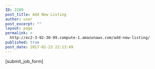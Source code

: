 ```yaml
---
ID: 2289
post_title: Add New Listing
author: user
post_excerpt: ""
layout: page
permalink: >
  http://ec2-3-92-30-99.compute-1.amazonaws.com/add-new-listing/
published: true
post_date: 2017-01-23 22:13:49
---
```

[submit_job_form]